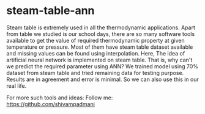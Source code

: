 # steam-table-ann
Steam table is extremely used in all the thermodynamic applications. Apart from table we studied is our school days, there are so many software tools available to get the value of required thermodynamic property at given temperature or pressure. 
Most of them have steam table dataset available and missing values can be found using interpolation. Here, The idea of artificial neural network is implemented on steam table. That is, why can't we predict the required parameter using ANN?
We trained model using 70% dataset from steam table and tried remaining data for testing purpose.
Results are in agreement and error is minimal. So we can also use this in our real life.

For  more such tools and ideas: Follow me: https://github.com/shivampadmani
